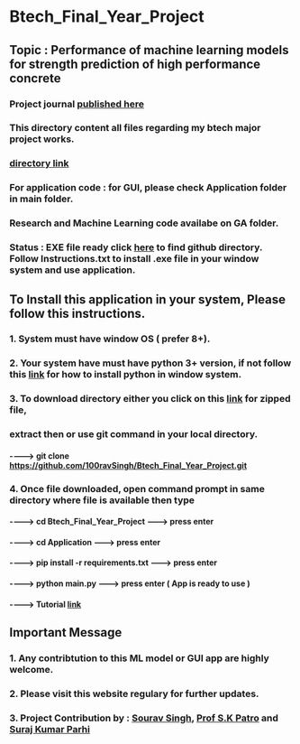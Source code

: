 # Btech_Final_Year_Project

## Topic : Performance of machine learning models for strength prediction of high performance concrete

### Project journal [published here](https://doi.org/10.1007/s42107-023-00698-y)

### This directory content all files regarding my btech major project works.
### [directory link](https://github.com/100ravSingh/Btech_Final_Year_Project)

### For application code : for GUI, please check Application folder in main folder.

### Research and Machine Learning code availabe on GA folder.

### Status : EXE file ready click [here](https://github.com/100ravSingh/Btech_Final_Year_Project/tree/main/EXE) to find github directory. Follow Instructions.txt to install .exe file in your window system and use application.


## To Install this application in your system, Please follow this instructions.

### 1. System must have window OS ( prefer 8+).
### 2. Your system have must have python 3+ version, if not follow this [link](https://www.youtube.com/watch?v=0QibxSdnWW4) for how to install python in window system.
### 3. To download directory either you click on this [link](https://github.com/100ravSingh/Btech_Final_Year_Project/archive/refs/heads/main.zip) for zipped file,
###     extract then or use git command in your local directory.

####  ---->    git clone https://github.com/100ravSingh/Btech_Final_Year_Project.git

### 4. Once file downloaded, open command prompt in same directory where file is available then type 

####  ---->   cd Btech_Final_Year_Project  ---> press enter
####  ---->   cd Application               ---> press enter 
####  ---->   pip install -r requirements.txt    ---> press enter
####  ---->   python main.py            ---> press enter     ( App is ready to use )
####  ---->   Tutorial [link](https://www.youtube.com/watch?v=QtmEYQ4-gac&t=1s)


## Important Message
### 1. Any contribtution to this ML model or GUI app are highly welcome.

### 2. Please visit this website regulary for further updates.


### 3. Project Contribution by : [Sourav Singh](https://100ravsingh.github.io/), [Prof S.K Patro](https://www.vssut.ac.in/faculty-profile.php?furl=sanjaya-kumar-patro-arch) and [Suraj Kumar Parhi](https://www.linkedin.com/in/suraj-kumar-parhi-479713154/)


